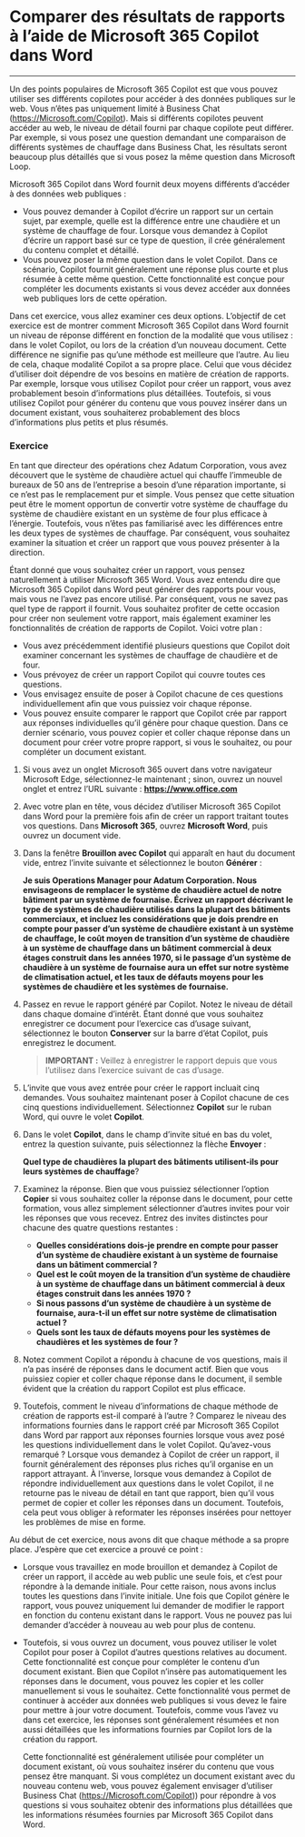 # Comparer des résultats de rapports à l’aide de Microsoft 365 Copilot dans Word
---
Un des points populaires de Microsoft 365 Copilot est que vous pouvez utiliser ses différents copilotes pour accéder à des données publiques sur le web. Vous n’êtes pas uniquement limité à Business Chat (https://Microsoft.com/Copilot). Mais si différents copilotes peuvent accéder au web, le niveau de détail fourni par chaque copilote peut différer. Par exemple, si vous posez une question demandant une comparaison de différents systèmes de chauffage dans Business Chat, les résultats seront beaucoup plus détaillés que si vous posez la même question dans Microsoft Loop.

Microsoft 365 Copilot dans Word fournit deux moyens différents d’accéder à des données web publiques :

 -  Vous pouvez demander à Copilot d’écrire un rapport sur un certain sujet, par exemple, quelle est la différence entre une chaudière et un système de chauffage de four. Lorsque vous demandez à Copilot d’écrire un rapport basé sur ce type de question, il crée généralement du contenu complet et détaillé.
 -  Vous pouvez poser la même question dans le volet Copilot. Dans ce scénario, Copilot fournit généralement une réponse plus courte et plus résumée à cette même question. Cette fonctionnalité est conçue pour compléter les documents existants si vous devez accéder aux données web publiques lors de cette opération.

Dans cet exercice, vous allez examiner ces deux options. L’objectif de cet exercice est de montrer comment Microsoft 365 Copilot dans Word fournit un niveau de réponse différent en fonction de la modalité que vous utilisez : dans le volet Copilot, ou lors de la création d’un nouveau document. Cette différence ne signifie pas qu’une méthode est meilleure que l’autre. Au lieu de cela, chaque modalité Copilot a sa propre place. Celui que vous décidez d’utiliser doit dépendre de vos besoins en matière de création de rapports. Par exemple, lorsque vous utilisez Copilot pour créer un rapport, vous avez probablement besoin d’informations plus détaillées. Toutefois, si vous utilisez Copilot pour générer du contenu que vous pouvez insérer dans un document existant, vous souhaiterez probablement des blocs d’informations plus petits et plus résumés.

### Exercice

En tant que directeur des opérations chez Adatum Corporation, vous avez découvert que le système de chaudière actuel qui chauffe l’immeuble de bureaux de 50 ans de l’entreprise a besoin d’une réparation importante, si ce n’est pas le remplacement pur et simple. Vous pensez que cette situation peut être le moment opportun de convertir votre système de chauffage du système de chaudière existant en un système de four plus efficace à l’énergie. Toutefois, vous n’êtes pas familiarisé avec les différences entre les deux types de systèmes de chauffage. Par conséquent, vous souhaitez examiner la situation et créer un rapport que vous pouvez présenter à la direction.

Étant donné que vous souhaitez créer un rapport, vous pensez naturellement à utiliser Microsoft 365 Word. Vous avez entendu dire que Microsoft 365 Copilot dans Word peut générer des rapports pour vous, mais vous ne l’avez pas encore utilisé. Par conséquent, vous ne savez pas quel type de rapport il fournit. Vous souhaitez profiter de cette occasion pour créer non seulement votre rapport, mais également examiner les fonctionnalités de création de rapports de Copilot. Voici votre plan :

 -  Vous avez précédemment identifié plusieurs questions que Copilot doit examiner concernant les systèmes de chauffage de chaudière et de four.
 -  Vous prévoyez de créer un rapport Copilot qui couvre toutes ces questions.
 -  Vous envisagez ensuite de poser à Copilot chacune de ces questions individuellement afin que vous puissiez voir chaque réponse.
 -  Vous pouvez ensuite comparer le rapport que Copilot crée par rapport aux réponses individuelles qu’il génère pour chaque question. Dans ce dernier scénario, vous pouvez copier et coller chaque réponse dans un document pour créer votre propre rapport, si vous le souhaitez, ou pour compléter un document existant.

1.  Si vous avez un onglet Microsoft 365 ouvert dans votre navigateur Microsoft Edge, sélectionnez-le maintenant ; sinon, ouvrez un nouvel onglet et entrez l’URL suivante : **https://www.office.com**
2.  Avec votre plan en tête, vous décidez d’utiliser Microsoft 365 Copilot dans Word pour la première fois afin de créer un rapport traitant toutes vos questions. Dans **Microsoft 365**, ouvrez **Microsoft Word**, puis ouvrez un document vide.
3.  Dans la fenêtre **Brouillon avec Copilot** qui apparaît en haut du document vide, entrez l’invite suivante et sélectionnez le bouton **Générer** :
    
    **Je suis Operations Manager pour Adatum Corporation. Nous envisageons de remplacer le système de chaudière actuel de notre bâtiment par un système de fournaise. Écrivez un rapport décrivant le type de systèmes de chaudière utilisés dans la plupart des bâtiments commerciaux, et incluez les considérations que je dois prendre en compte pour passer d’un système de chaudière existant à un système de chauffage, le coût moyen de transition d’un système de chaudière à un système de chauffage dans un bâtiment commercial à deux étages construit dans les années 1970, si le passage d’un système de chaudière à un système de fournaise aura un effet sur notre système de climatisation actuel, et les taux de défauts moyens pour les systèmes de chaudière et les systèmes de fournaise.**
4.  Passez en revue le rapport généré par Copilot. Notez le niveau de détail dans chaque domaine d’intérêt. Étant donné que vous souhaitez enregistrer ce document pour l’exercice cas d’usage suivant, sélectionnez le bouton **Conserver** sur la barre d’état Copilot, puis enregistrez le document.
    
    > **IMPORTANT :** Veillez à enregistrer le rapport depuis que vous l’utilisez dans l’exercice suivant de cas d’usage.
5.  L’invite que vous avez entrée pour créer le rapport incluait cinq demandes. Vous souhaitez maintenant poser à Copilot chacune de ces cinq questions individuellement. Sélectionnez **Copilot** sur le ruban Word, qui ouvre le volet **Copilot**.
6.  Dans le volet **Copilot**, dans le champ d’invite situé en bas du volet, entrez la question suivante, puis sélectionnez la flèche **Envoyer** :
    
    **Quel type de chaudières la plupart des bâtiments utilisent-ils pour leurs systèmes de chauffage**?
7.  Examinez la réponse. Bien que vous puissiez sélectionner l’option **Copier** si vous souhaitez coller la réponse dans le document, pour cette formation, vous allez simplement sélectionner d’autres invites pour voir les réponses que vous recevez. Entrez des invites distinctes pour chacune des quatre questions restantes :
     -  **Quelles considérations dois-je prendre en compte pour passer d’un système de chaudière existant à un système de fournaise dans un bâtiment commercial ?**
     -  **Quel est le coût moyen de la transition d’un système de chaudière à un système de chauffage dans un bâtiment commercial à deux étages construit dans les années 1970 ?**
     -  **Si nous passons d’un système de chaudière à un système de fournaise, aura-t-il un effet sur notre système de climatisation actuel ?**
     -  **Quels sont les taux de défauts moyens pour les systèmes de chaudières et les systèmes de four ?**
8.  Notez comment Copilot a répondu à chacune de vos questions, mais il n’a pas inséré de réponses dans le document actif. Bien que vous puissiez copier et coller chaque réponse dans le document, il semble évident que la création du rapport Copilot est plus efficace.
9.  Toutefois, comment le niveau d’informations de chaque méthode de création de rapports est-il comparé à l’autre ? Comparez le niveau des informations fournies dans le rapport créé par Microsoft 365 Copilot dans Word par rapport aux réponses fournies lorsque vous avez posé les questions individuellement dans le volet Copilot. Qu’avez-vous remarqué ? Lorsque vous demandez à Copilot de créer un rapport, il fournit généralement des réponses plus riches qu’il organise en un rapport attrayant. À l’inverse, lorsque vous demandez à Copilot de répondre individuellement aux questions dans le volet Copilot, il ne retourne pas le niveau de détail en tant que rapport, bien qu’il vous permet de copier et coller les réponses dans un document. Toutefois, cela peut vous obliger à reformater les réponses insérées pour nettoyer les problèmes de mise en forme.

Au début de cet exercice, nous avons dit que chaque méthode a sa propre place. J’espère que cet exercice a prouvé ce point :

 -  Lorsque vous travaillez en mode brouillon et demandez à Copilot de créer un rapport, il accède au web public une seule fois, et c’est pour répondre à la demande initiale. Pour cette raison, nous avons inclus toutes les questions dans l’invite initiale. Une fois que Copilot génère le rapport, vous pouvez uniquement lui demander de modifier le rapport en fonction du contenu existant dans le rapport. Vous ne pouvez pas lui demander d’accéder à nouveau au web pour plus de contenu.
 -  Toutefois, si vous ouvrez un document, vous pouvez utiliser le volet Copilot pour poser à Copilot d’autres questions relatives au document. Cette fonctionnalité est conçue pour compléter le contenu d’un document existant. Bien que Copilot n’insère pas automatiquement les réponses dans le document, vous pouvez les copier et les coller manuellement si vous le souhaitez. Cette fonctionnalité vous permet de continuer à accéder aux données web publiques si vous devez le faire pour mettre à jour votre document. Toutefois, comme vous l’avez vu dans cet exercice, les réponses sont généralement résumées et non aussi détaillées que les informations fournies par Copilot lors de la création du rapport.
    
    Cette fonctionnalité est généralement utilisée pour compléter un document existant, où vous souhaitez insérer du contenu que vous pensez être manquant. Si vous complétez un document existant avec du nouveau contenu web, vous pouvez également envisager d’utiliser Business Chat (https://Microsoft.com/Copilot)) pour répondre à vos questions si vous souhaitez obtenir des informations plus détaillées que les informations résumées fournies par Microsoft 365 Copilot dans Word.
